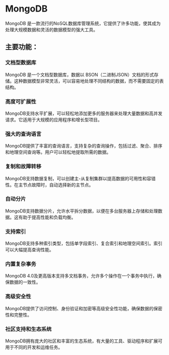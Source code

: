 # MongoDB 

MongoDB 是一款流行的NoSQL数据库管理系统，它提供了许多功能，使其成为处理大规模数据和灵活的数据模型的强大工具。

## 主要功能：

### 文档型数据库

MongoDB 是一个文档型数据库，数据以 BSON（二进制JSON）文档的形式存储。这种数据模型非常灵活，可以容易地处理不同结构的数据，而不需要固定的表结构。

### 高度可扩展性

MongoDB支持水平扩展，可以轻松地添加更多的服务器来处理大量数据和高并发请求。它适用于大规模的应用程序和增长型项目。

### 强大的查询语言

MongoDB提供了丰富的查询语言，支持复杂的查询操作，包括过滤、聚合、排序和地理空间查询等。用户可以轻松地提取所需的数据。

### 复制和故障转移

MongoDB支持数据复制，可以创建主-从复制集群以提高数据的可用性和容错性。在主节点故障时，自动选择新的主节点。

### 自动分片

MongoDB支持数据分片，允许水平拆分数据，以便在多台服务器上存储和处理数据。这有助于提高性能和负载均衡。

### 支持索引

MongoDB支持多种索引类型，包括单字段索引、复合索引和地理空间索引。索引可以大幅提高查询性能。

### 内置复杂事务

MongoDB 4.0及更高版本支持多文档事务，允许多个操作在一个事务中执行，确保数据的一致性。

### 高级安全性

MongoDB提供了访问控制、身份验证和加密等高级安全性功能，确保数据的保密性和完整性。

### 社区支持和生态系统

MongoDB拥有庞大的社区和丰富的生态系统，有大量的工具、驱动程序和扩展可用于不同的开发和运维任务。
